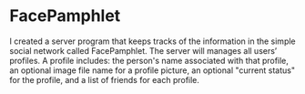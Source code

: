 # FacePamphlet
I created a server program that keeps tracks of the information in the simple social network called FacePamphlet. The server will manages all users’ profiles. A profile includes: the person's name associated with that profile, an optional image file name for a profile picture, an optional "current status" for the profile, and a list of friends for each profile.
